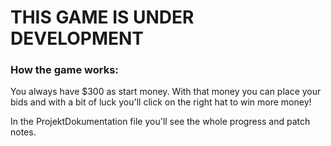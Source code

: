 
# THIS GAME IS UNDER DEVELOPMENT

### How the game works:
You always have $300 as start money. With that money you can place your bids and with a bit of luck you'll click on the right hat to win more money! 





In the ProjektDokumentation file you'll see the whole progress and patch notes.  
